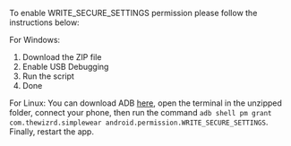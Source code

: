 To enable WRITE_SECURE_SETTINGS permission please follow the instructions below:

For Windows:
1. Download the ZIP file
2. Enable USB Debugging
3. Run the script
4. Done

For Linux:
You can download ADB [here](https://developer.android.com/studio/releases/platform-tools), open the terminal in the unzipped folder, connect your phone, then run the command `adb shell pm grant com.thewizrd.simplewear android.permission.WRITE_SECURE_SETTINGS`. Finally, restart the app.